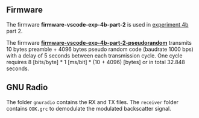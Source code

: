 ## Firmware

The firmware **firmware-vscode-exp-4b-part-2** is used in [experiment 4b](https://github.com/techtile-by-dramco/experiments/tree/main/04_backscatter_communication) part 2.

The firmware [**firmware-vscode-exp-4b-part-2-pseudorandom**](https://github.com/techtile-by-dramco/EN-device-backscatter/tree/main/firmware-vscode-exp-4b-part-2-pseudorandom) transmits 10 bytes preamble + 4096 bytes pseudo random code (baudrate 1000 bps) with a delay of 5 seconds between each transmission cycle.
One cycle requires 8 [bits/byte] * 1 [ms/bit] * (10 + 4096) [bytes] or in total 32.848 seconds.

## GNU Radio

The folder `gnuradio` contains the RX and TX files. The `receiver` folder contains `OOK.grc` to demodulate the modulated backscatter signal. 
